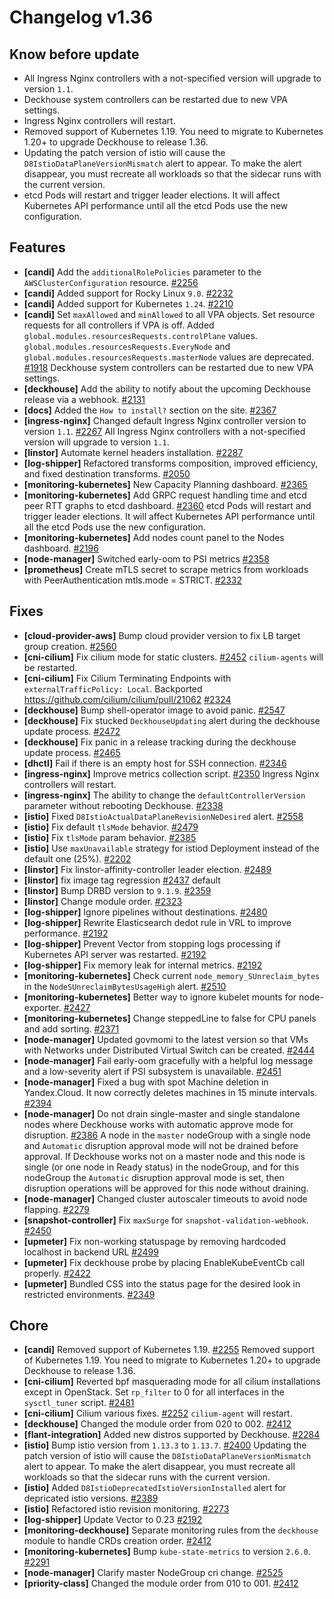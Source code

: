 # Changelog v1.36

## Know before update


 - All Ingress Nginx controllers with a not-specified version will upgrade to version `1.1`.
 - Deckhouse system controllers can be restarted due to new VPA settings.
 - Ingress Nginx controllers will restart.
 - Removed support of Kubernetes 1.19. You need to migrate to Kubernetes 1.20+ to upgrade Deckhouse to release 1.36.
 - Updating the patch version of istio will cause the `D8IstioDataPlaneVersionMismatch` alert to appear. To make the alert disappear, you must recreate all workloads so that the sidecar runs with the current version.
 - etcd Pods will restart and trigger leader elections. It will affect Kubernetes API performance until all the etcd Pods use the new configuration.

## Features


 - **[candi]** Add the `additionalRolePolicies` parameter to the `AWSClusterConfiguration` resource. [#2256](https://github.com/deckhouse/deckhouse/pull/2256)
 - **[candi]** Added support for Rocky Linux `9.0`. [#2232](https://github.com/deckhouse/deckhouse/pull/2232)
 - **[candi]** Added support for Kubernetes `1.24`. [#2210](https://github.com/deckhouse/deckhouse/pull/2210)
 - **[candi]** Set `maxAllowed` and `minAllowed` to all VPA objects. Set resource requests for all controllers if VPA is off. Added `global.modules.resourcesRequests.controlPlane` values. `global.modules.resourcesRequests.EveryNode` and `global.modules.resourcesRequests.masterNode` values are deprecated. [#1918](https://github.com/deckhouse/deckhouse/pull/1918)
    Deckhouse system controllers can be restarted due to new VPA settings.
 - **[deckhouse]** Add the ability to notify about the upcoming Deckhouse release via a webhook. [#2131](https://github.com/deckhouse/deckhouse/pull/2131)
 - **[docs]** Added the `How to install?` section on the site. [#2367](https://github.com/deckhouse/deckhouse/pull/2367)
 - **[ingress-nginx]** Changed default Ingress Nginx controller version to version `1.1`. [#2267](https://github.com/deckhouse/deckhouse/pull/2267)
    All Ingress Nginx controllers with a not-specified version will upgrade to version `1.1`.
 - **[linstor]** Automate kernel headers installation. [#2287](https://github.com/deckhouse/deckhouse/pull/2287)
 - **[log-shipper]** Refactored transforms composition, improved efficiency, and fixed destination transforms. [#2050](https://github.com/deckhouse/deckhouse/pull/2050)
 - **[monitoring-kubernetes]** New Capacity Planning dashboard. [#2365](https://github.com/deckhouse/deckhouse/pull/2365)
 - **[monitoring-kubernetes]** Add GRPC request handling time and etcd peer RTT graphs to etcd dashboard. [#2360](https://github.com/deckhouse/deckhouse/pull/2360)
    etcd Pods will restart and trigger leader elections. It will affect Kubernetes API performance until all the etcd Pods use the new configuration.
 - **[monitoring-kubernetes]** Add nodes count panel to the Nodes dashboard. [#2196](https://github.com/deckhouse/deckhouse/pull/2196)
 - **[node-manager]** Switched early-oom to PSI metrics [#2358](https://github.com/deckhouse/deckhouse/pull/2358)
 - **[prometheus]** Create mTLS secret to scrape metrics from workloads with PeerAuthentication mtls.mode = STRICT. [#2332](https://github.com/deckhouse/deckhouse/pull/2332)

## Fixes


 - **[cloud-provider-aws]** Bump cloud provider version to fix LB target group creation. [#2560](https://github.com/deckhouse/deckhouse/pull/2560)
 - **[cni-cilium]** Fix cilium mode for static clusters. [#2452](https://github.com/deckhouse/deckhouse/pull/2452)
    `cilium-agents` will be restarted.
 - **[cni-cilium]** Fix Cilium Terminating Endpoints with `externalTrafficPolicy: Local`. Backported https://github.com/cilium/cilium/pull/21062 [#2324](https://github.com/deckhouse/deckhouse/pull/2324)
 - **[deckhouse]** Bump shell-operator image to avoid panic. [#2547](https://github.com/deckhouse/deckhouse/pull/2547)
 - **[deckhouse]** Fix stucked `DeckhouseUpdating` alert during the deckhouse update process. [#2472](https://github.com/deckhouse/deckhouse/pull/2472)
 - **[deckhouse]** Fix panic in a release tracking during the deckhouse update process. [#2465](https://github.com/deckhouse/deckhouse/pull/2465)
 - **[dhctl]** Fail if there is an empty host for SSH connection. [#2346](https://github.com/deckhouse/deckhouse/pull/2346)
 - **[ingress-nginx]** Improve metrics collection script. [#2350](https://github.com/deckhouse/deckhouse/pull/2350)
    Ingress Nginx controllers will restart.
 - **[ingress-nginx]** The ability to change the `defaultControllerVersion` parameter without rebooting Deckhouse. [#2338](https://github.com/deckhouse/deckhouse/pull/2338)
 - **[istio]** Fixed `D8IstioActualDataPlaneRevisionNeDesired` alert. [#2558](https://github.com/deckhouse/deckhouse/pull/2558)
 - **[istio]** Fix default `tlsMode` behavior. [#2479](https://github.com/deckhouse/deckhouse/pull/2479)
 - **[istio]** Fix `tlsMode` param behavior. [#2385](https://github.com/deckhouse/deckhouse/pull/2385)
 - **[istio]** Use `maxUnavailable` strategy for istiod Deployment instead of the default one (25%). [#2202](https://github.com/deckhouse/deckhouse/pull/2202)
 - **[linstor]** Fix linstor-affinity-controller leader election. [#2489](https://github.com/deckhouse/deckhouse/pull/2489)
 - **[linstor]** fix image tag regression [#2437](https://github.com/deckhouse/deckhouse/pull/2437)
    default
 - **[linstor]** Bump DRBD version to `9.1.9`. [#2359](https://github.com/deckhouse/deckhouse/pull/2359)
 - **[linstor]** Change module order. [#2323](https://github.com/deckhouse/deckhouse/pull/2323)
 - **[log-shipper]** Ignore pipelines without destinations. [#2480](https://github.com/deckhouse/deckhouse/pull/2480)
 - **[log-shipper]** Rewrite Elasticsearch dedot rule in VRL to improve performance. [#2192](https://github.com/deckhouse/deckhouse/pull/2192)
 - **[log-shipper]** Prevent Vector from stopping logs processing if Kubernetes API server was restarted. [#2192](https://github.com/deckhouse/deckhouse/pull/2192)
 - **[log-shipper]** Fix memory leak for internal metrics. [#2192](https://github.com/deckhouse/deckhouse/pull/2192)
 - **[monitoring-kubernetes]** Check current `node_memory_SUnreclaim_bytes` in the `NodeSUnreclaimBytesUsageHigh` alert. [#2510](https://github.com/deckhouse/deckhouse/pull/2510)
 - **[monitoring-kubernetes]** Better way to ignore kubelet mounts for node-exporter. [#2427](https://github.com/deckhouse/deckhouse/pull/2427)
 - **[monitoring-kubernetes]** Change steppedLine to false for CPU panels and add sorting. [#2371](https://github.com/deckhouse/deckhouse/pull/2371)
 - **[node-manager]** Updated govmomi to the latest version so that VMs with Networks under Distributed Virtual Switch can be created. [#2444](https://github.com/deckhouse/deckhouse/pull/2444)
 - **[node-manager]** Fail early-oom gracefully with a helpful log message and a low-severity alert if PSI subsystem is unavailable. [#2451](https://github.com/deckhouse/deckhouse/pull/2451)
 - **[node-manager]** Fixed a bug with spot Machine deletion in Yandex.Cloud. It now correctly deletes machines in 15 minute intervals. [#2394](https://github.com/deckhouse/deckhouse/pull/2394)
 - **[node-manager]** Do not drain single-master and single standalone nodes where Deckhouse works with automatic approve mode for disruption. [#2386](https://github.com/deckhouse/deckhouse/pull/2386)
    A node in the `master` nodeGroup with a single node and `Automatic` disruption approval mode will not be drained before approval.
    If Deckhouse works not on a master node and this node is single (or one node in Ready status) in the nodeGroup, and for this nodeGroup the `Automatic` disruption approval mode is set, then disruption operations will be approved for this node without draining.
 - **[node-manager]** Changed cluster autoscaler timeouts to avoid node flapping. [#2279](https://github.com/deckhouse/deckhouse/pull/2279)
 - **[snapshot-controller]** Fix `maxSurge` for `snapshot-validation-webhook`. [#2450](https://github.com/deckhouse/deckhouse/pull/2450)
 - **[upmeter]** Fix non-working statuspage by removing hardcoded localhost in backend URL [#2499](https://github.com/deckhouse/deckhouse/pull/2499)
 - **[upmeter]** Fix deckhouse probe by placing EnableKubeEventCb call properly. [#2422](https://github.com/deckhouse/deckhouse/pull/2422)
 - **[upmeter]** Bundled CSS into the status page for the desired look in restricted environments. [#2349](https://github.com/deckhouse/deckhouse/pull/2349)

## Chore


 - **[candi]** Removed support of Kubernetes 1.19. [#2255](https://github.com/deckhouse/deckhouse/pull/2255)
    Removed support of Kubernetes 1.19. You need to migrate to Kubernetes 1.20+ to upgrade Deckhouse to release 1.36.
 - **[cni-cilium]** Reverted bpf masquerading mode for all cilium installations except in OpenStack.
    Set `rp_filter` to 0 for all interfaces in the `sysctl_tuner` script. [#2481](https://github.com/deckhouse/deckhouse/pull/2481)
 - **[cni-cilium]** Cilium various fixes. [#2252](https://github.com/deckhouse/deckhouse/pull/2252)
    `cilium-agent` will restart.
 - **[deckhouse]** Changed the module order from 020 to 002. [#2412](https://github.com/deckhouse/deckhouse/pull/2412)
 - **[flant-integration]** Added new distros supported by Deckhouse. [#2284](https://github.com/deckhouse/deckhouse/pull/2284)
 - **[istio]** Bump istio version from `1.13.3` to `1.13.7`. [#2400](https://github.com/deckhouse/deckhouse/pull/2400)
    Updating the patch version of istio will cause the `D8IstioDataPlaneVersionMismatch` alert to appear. To make the alert disappear, you must recreate all workloads so that the sidecar runs with the current version.
 - **[istio]** Added `D8IstioDeprecatedIstioVersionInstalled` alert for depricated istio versions. [#2389](https://github.com/deckhouse/deckhouse/pull/2389)
 - **[istio]** Refactored istio revision monitoring. [#2273](https://github.com/deckhouse/deckhouse/pull/2273)
 - **[log-shipper]** Update Vector to 0.23 [#2192](https://github.com/deckhouse/deckhouse/pull/2192)
 - **[monitoring-deckhouse]** Separate monitoring rules from the `deckhouse` module to handle CRDs creation order. [#2412](https://github.com/deckhouse/deckhouse/pull/2412)
 - **[monitoring-kubernetes]** Bump `kube-state-metrics` to version `2.6.0`. [#2291](https://github.com/deckhouse/deckhouse/pull/2291)
 - **[node-manager]** Clarify master NodeGroup cri change. [#2525](https://github.com/deckhouse/deckhouse/pull/2525)
 - **[priority-class]** Changed the module order from 010 to 001. [#2412](https://github.com/deckhouse/deckhouse/pull/2412)

